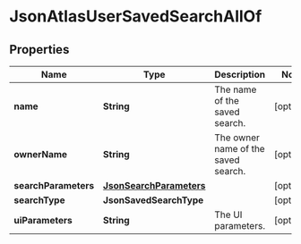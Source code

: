 

# JsonAtlasUserSavedSearchAllOf

## Properties

Name | Type | Description | Notes
------------ | ------------- | ------------- | -------------
**name** | **String** | The name of the saved search. |  [optional]
**ownerName** | **String** | The owner name of the saved search. |  [optional]
**searchParameters** | [**JsonSearchParameters**](JsonSearchParameters.md) |  |  [optional]
**searchType** | **JsonSavedSearchType** |  |  [optional]
**uiParameters** | **String** | The UI parameters. |  [optional]



